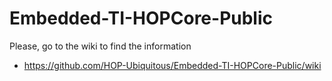 # Embedded-TI-HOPCore-Public

Please, go to the wiki to find the information
- <https://github.com/HOP-Ubiquitous/Embedded-TI-HOPCore-Public/wiki>
